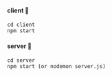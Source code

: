 #### client 📁
```
cd client
npm start
```

#### server 📁
```
cd server
npm start (or nodemon server.js)
```
